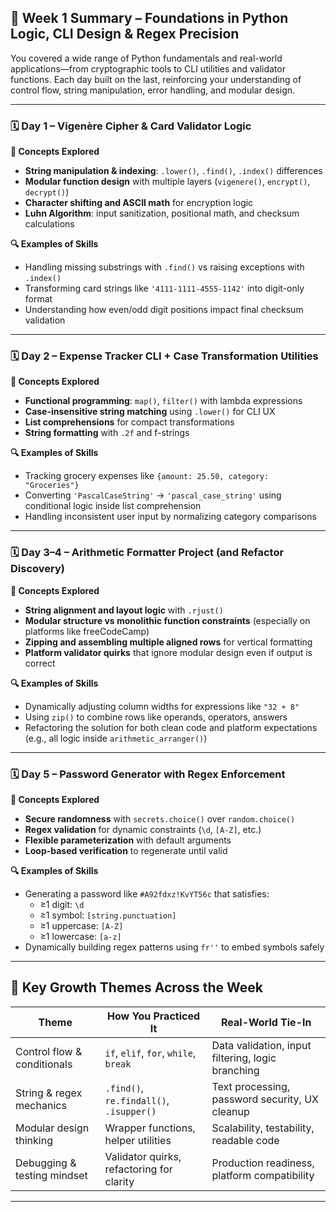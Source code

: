 ## 📒 Week 1 Summary – Foundations in Python Logic, CLI Design & Regex Precision

You covered a wide range of Python fundamentals and real-world applications—from cryptographic tools to CLI utilities and validator functions. Each day built on the last, reinforcing your understanding of control flow, string manipulation, error handling, and modular design.

---

### 🗓️ Day 1 – Vigenère Cipher & Card Validator Logic

**🧠 Concepts Explored**
- **String manipulation & indexing**: `.lower()`, `.find()`, `.index()` differences
- **Modular function design** with multiple layers (`vigenere()`, `encrypt()`, `decrypt()`)
- **Character shifting and ASCII math** for encryption logic
- **Luhn Algorithm**: input sanitization, positional math, and checksum calculations

**🔍 Examples of Skills**
- Handling missing substrings with `.find()` vs raising exceptions with `.index()`
- Transforming card strings like `'4111-1111-4555-1142'` into digit-only format
- Understanding how even/odd digit positions impact final checksum validation

---

### 🗓️ Day 2 – Expense Tracker CLI + Case Transformation Utilities

**🧠 Concepts Explored**
- **Functional programming**: `map()`, `filter()` with lambda expressions
- **Case-insensitive string matching** using `.lower()` for CLI UX
- **List comprehensions** for compact transformations
- **String formatting** with `.2f` and f-strings

**🔍 Examples of Skills**
- Tracking grocery expenses like `{amount: 25.50, category: "Groceries"}`
- Converting `'PascalCaseString'` → `'pascal_case_string'` using conditional logic inside list comprehension
- Handling inconsistent user input by normalizing category comparisons

---

### 🗓️ Day 3–4 – Arithmetic Formatter Project (and Refactor Discovery)

**🧠 Concepts Explored**
- **String alignment and layout logic** with `.rjust()`
- **Modular structure vs monolithic function constraints** (especially on platforms like freeCodeCamp)
- **Zipping and assembling multiple aligned rows** for vertical formatting
- **Platform validator quirks** that ignore modular design even if output is correct

**🔍 Examples of Skills**
- Dynamically adjusting column widths for expressions like `"32 + 8"`
- Using `zip()` to combine rows like operands, operators, answers
- Refactoring the solution for both clean code and platform expectations (e.g., all logic inside `arithmetic_arranger()`)

---

### 🗓️ Day 5 – Password Generator with Regex Enforcement

**🧠 Concepts Explored**
- **Secure randomness** with `secrets.choice()` over `random.choice()`
- **Regex validation** for dynamic constraints (`\d`, `[A-Z]`, etc.)
- **Flexible parameterization** with default arguments
- **Loop-based verification** to regenerate until valid

**🔍 Examples of Skills**
- Generating a password like `#A92fdxz!KvYT56c` that satisfies:
  - ≥1 digit: `\d`
  - ≥1 symbol: `[string.punctuation]`
  - ≥1 uppercase: `[A-Z]`
  - ≥1 lowercase: `[a-z]`
- Dynamically building regex patterns using `fr''` to embed symbols safely

---

## 🧠 Key Growth Themes Across the Week

| Theme                        | How You Practiced It                          | Real-World Tie-In                                 |
|-----------------------------|-----------------------------------------------|---------------------------------------------------|
| Control flow & conditionals | `if`, `elif`, `for`, `while`, `break`         | Data validation, input filtering, logic branching |
| String & regex mechanics    | `.find()`, `re.findall()`, `.isupper()`       | Text processing, password security, UX cleanup    |
| Modular design thinking     | Wrapper functions, helper utilities           | Scalability, testability, readable code           |
| Debugging & testing mindset | Validator quirks, refactoring for clarity     | Production readiness, platform compatibility      |

---

